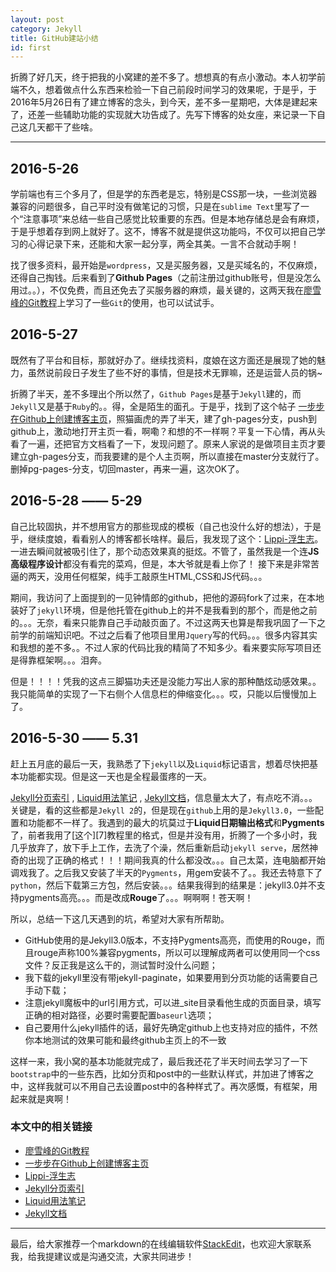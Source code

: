 ```yaml
---
layout: post
category: Jekyll
title: GitHub建站小结
id: first
---
```


折腾了好几天，终于把我的小窝建的差不多了。想想真的有点小激动。本人初学前端不久，想着做点什么东西来检验一下自己前段时间学习的效果呢，于是乎，于2016年5月26日有了建立博客的念头，到今天，差不多一星期吧，大体是建起来了，还差一些辅助功能的实现就大功告成了。先写下博客的处女座，来记录一下自己这几天都干了些啥。

------

## 2016-5-26
学前端也有三个多月了，但是学的东西老是忘，特别是<abbr>CSS</abbr>那一块，一些浏览器兼容的问题很多，自己平时没有做笔记的习惯，只是在`sublime Text`里写了一个“注意事项”来总结一些自己感觉比较重要的东西。但是本地存储总是会有麻烦，于是乎想着存到网上就好了。这不，博客不就是提供这功能吗，不仅可以把自己学习的心得记录下来，还能和大家一起分享，两全其美。一言不合就动手啊！

找了很多资料，最开始是`wordpress`，又是买服务器，又是买域名的，不仅麻烦，还得自己掏钱。后来看到了**Github Pages**（之前注册过github账号，但是没怎么用过。。），不仅免费，而且还免去了买服务器的麻烦，最关键的，这两天我在[廖雪峰的Git教程][1]上学习了一些`Git`的使用，也可以试试手。

[1]: http://www.liaoxuefeng.com/wiki/0013739516305929606dd18361248578c67b8067c8c017b000/00137396287703354d8c6c01c904c7d9ff056ae23da865a000  "Git教程"

## 2016-5-27
既然有了平台和目标，那就好办了。继续找资料，度娘在这方面还是展现了她的魅力，虽然说前段日子发生了些不好的事情，但是技术无罪嘛，还是运营人员的锅~

折腾了半天，差不多理出个所以然了，`Github Pages`是基于`Jekyll`建的，而`Jekyll`又是基于`Ruby`的。。得，全是陌生的面孔。于是乎，找到了这个帖子 [一步步在Github上创建博客主页][2]，照猫画虎的弄了半天，建了gh-pages分支，push到github上，激动地打开主页一看，啊嘞？和想的不一样啊？平复一下心情，再从头看了一遍，还把官方文档看了一下，发现问题了。原来人家说的是做项目主页才要建立gh-pages分支，而我要建的是个人主页啊，所以直接在master分支就行了。删掉pg-pages-分支，切回master，再来一遍，这次OK了。       

[2]: http://www.pchou.info/ssgithubPage/2013-01-03-build-github-blog-page-01.html "建站教程"

## 2016-5-28  ——  5-29
自己比较固执，并不想用官方的那些现成的模板（自己也没什么好的想法），于是乎，继续度娘，看看别人的博客都长啥样。最后，我发现了这个：[Lippi-浮生志][3]。一进去瞬间就被吸引住了，那个动态效果真的挺炫。不管了，虽然我是一个连**JS高级程序设计**都没有看完的菜鸡，但是，本大爷就是看上你了！
接下来是非常苦逼的两天，没用任何框架，纯手工敲原生HTML,CSS和JS代码。。。

期间，我访问了上面提到的一见钟情郎的github，把他的源码fork了过来，在本地装好了`jekyll`环境，但是他托管在github上的并不是我看到的那个，而是他之前的。。。无奈，看来只能靠自己手动敲页面了。不过这两天也算是帮我巩固了一下之前学的前端知识吧。不过之后看了他项目里用`Jquery`写的代码。。。很多内容其实和我想的差不多。。不过人家的代码比我的精简了不知多少。看来要实际写项目还是得靠框架啊。。。泪奔。

但是！！！！凭我的这点三脚猫功夫还是没能力写出人家的那种酷炫动感效果。。我只能简单的实现了一下右侧个人信息栏的伸缩变化。。。哎，只能以后慢慢加上了。

[3]: http://www.ezlippi.com/ "Lippi-浮生志"

## 2016-5-30  —— 5.31
赶上五月底的最后一天，我熟悉了下`jekyll`以及`Liquid`标记语言，想着尽快把基本功能都实现。但是这一天也是全程最蛋疼的一天。

[Jekyll分页索引][4] , [Liquid用法笔记][5]  , [Jekyll文档][6]，信息量太大了，有点吃不消。。。关键是，看的这些都是`Jekyll 2`的，但是现在`github`上用的是`Jekyll3.0`，一些配置和功能都不一样了。我遇到的最大的坑莫过于**Liquid日期输出格式**和**Pygments**了，前者我用了[这个][7]教程里的格式，但是并没有用，折腾了一个多小时，我几乎放弃了，放下手上工作，去洗了个澡，然后重新启动`jekyll serve`，居然神奇的出现了正确的格式！！！期间我真的什么都没改。。。自己太菜，连电脑都开始调戏我了。之后我又安装了半天的`Pygments`，用gem安装不了。。我还去特意下了`python`，然后下载第三方包，然后安装。。。结果我得到的结果是：jekyll3.0并不支持pygments高亮。。。而是改成**Rouge**了。。。啊啊啊！苍天啊！

所以，总结一下这几天遇到的坑，希望对大家有所帮助。
 - GitHub使用的是Jekyll3.0版本，不支持Pygments高亮，而使用的Rouge，而且rouge声称100%兼容pygments，所以可以理解成两者可以使用同一个css文件？反正我是这么干的，测试暂时没什么问题；
 - 我下载的jekyll里没有带jekyll-paginate，如果要用到分页功能的话需要自己手动下载；
 - 注意jekyll魔板中的url引用方式，可以进_site目录看他生成的页面目录，填写正确的相对路径，必要时需要配置`baseurl`选项；
 - 自己要用什么jekyll插件的话，最好先确定github上也支持对应的插件，不然你本地测试的效果可能和最终github主页上的不一致

这样一来，我小窝的基本功能就完成了，最后我还花了半天时间去学习了一下`bootstrap`中的一些东西，比如分页和post中的一些默认样式，并加进了博客之中，这样我就可以不用自己去设置post中的各种样式了。再次感慨，有框架，用起来就是爽啊！

[4]: https://segmentfault.com/a/1190000000406017 "jekyll分类索引"
[5]: http://blog.csdn.net/dont27/article/details/38097581 "liquid用法笔记"
[6]: http://jekyll.bootcss.com/docs/home/ "jekyll文档"


### 本文中的相关链接

- [廖雪峰的Git教程][1]
- [一步步在Github上创建博客主页][2]
- [Lippi-浮生志][3]
- [Jekyll分页索引][4]
- [Liquid用法笔记][5]
- [Jekyll文档][6]

------

最后，给大家推荐一个markdown的在线编辑软件[StackEdit](https://stackedit.io/)，也欢迎大家联系我，给我提建议或是沟通交流，大家共同进步！
